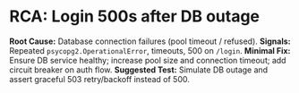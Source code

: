 # RCA: Login 500s after DB outage

**Root Cause:** Database connection failures (pool timeout / refused).
**Signals:** Repeated `psycopg2.OperationalError`, timeouts, 500 on `/login`.
**Minimal Fix:** Ensure DB service healthy; increase pool size and connection timeout; add circuit breaker on auth flow.
**Suggested Test:** Simulate DB outage and assert graceful 503 retry/backoff instead of 500.